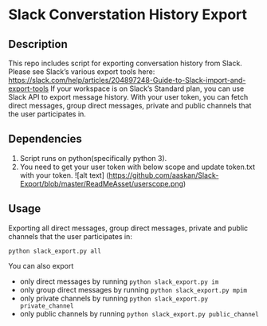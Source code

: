 # Slack Converstation History Export

## Description

This repo includes script for exporting conversation history from Slack.
Please see Slack’s various export tools here: https://slack.com/help/articles/204897248-Guide-to-Slack-import-and-export-tools
If your workspace is on Slack’s Standard plan, you can use Slack API to export message history. With your user token, you can fetch direct messages, group direct messages, private and public channels that the user participates in.

## Dependencies

1. Script runs on python(specifically python 3).
2. You need to get your user token with below scope and update token.txt with your token.
![alt text] (https://github.com/aaskan/Slack-Export/blob/master/ReadMeAsset/userscope.png)

## Usage

Exporting all direct messages, group direct messages, private and public channels that the user participates in: 
``` 
python slack_export.py all 
```

You can also export
- only direct messages by running ``` python slack_export.py im ```
- only group direct messages by running ``` python slack_export.py mpim ```
- only private channels by running ``` python slack_export.py private_channel ```
- only public channels by running ``` python slack_export.py public_channel ```

